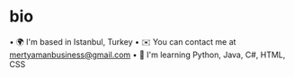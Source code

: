 # bio
• 🌍  I'm based in Istanbul, Turkey • ✉️  You can contact me at mertyamanbusiness@gmail.com • 🧠  I'm learning Python, Java, C#, HTML, CSS
